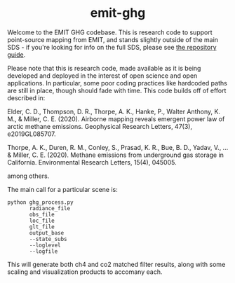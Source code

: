 <h1 align="center"> emit-ghg </h1>

Welcome to the EMIT GHG codebase.  This is research code to support point-source mapping from EMIT, and stands slightly outside of the main SDS - if you're looking for info on the full SDS, please see [the repository guide](https://github.jpl.nasa.gov/emit-sds/emit-main/wiki/Repository-Guide).

Please note that this is research code, made available as it is being developed and deployed in the interest of open science and open applications.  In particular, some poor coding practices like hardcoded paths are still in place, though should fade with time.  This code builds off of effort described in:

Elder, C. D., Thompson, D. R., Thorpe, A. K., Hanke, P., Walter Anthony, K. M., & Miller, C. E. (2020). Airborne mapping reveals emergent power law of arctic methane emissions. Geophysical Research Letters, 47(3), e2019GL085707.

Thorpe, A. K., Duren, R. M., Conley, S., Prasad, K. R., Bue, B. D., Yadav, V., ... & Miller, C. E. (2020). Methane emissions from underground gas storage in California. Environmental Research Letters, 15(4), 045005.

among others.

The main call for a particular scene is:

```
python ghg_process.py 
       radiance_file
       obs_file
       loc_file
       glt_file
       output_base
       --state_subs  
       --loglevel
       --logfile
```

This will generate both ch4 and co2 matched filter results, along with some scaling and visualization products to accomany each.


